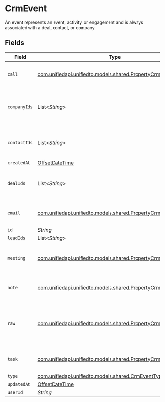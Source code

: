 # CrmEvent

An event represents an event, activity, or engagement and is always associated with a deal, contact, or company


## Fields

| Field                                                                                                            | Type                                                                                                             | Required                                                                                                         | Description                                                                                                      |
| ---------------------------------------------------------------------------------------------------------------- | ---------------------------------------------------------------------------------------------------------------- | ---------------------------------------------------------------------------------------------------------------- | ---------------------------------------------------------------------------------------------------------------- |
| `call`                                                                                                           | [com.unifiedapi.unifiedto.models.shared.PropertyCrmEventCall](../../models/shared/PropertyCrmEventCall.md)       | :heavy_minus_sign:                                                                                               | The call object, when type = call                                                                                |
| `companyIds`                                                                                                     | List<*String*>                                                                                                   | :heavy_minus_sign:                                                                                               | An array of company IDs associated with this event                                                               |
| `contactIds`                                                                                                     | List<*String*>                                                                                                   | :heavy_minus_sign:                                                                                               | An array of contact IDs associated with this event                                                               |
| `createdAt`                                                                                                      | [OffsetDateTime](https://docs.oracle.com/javase/8/docs/api/java/time/OffsetDateTime.html)                        | :heavy_minus_sign:                                                                                               | N/A                                                                                                              |
| `dealIds`                                                                                                        | List<*String*>                                                                                                   | :heavy_minus_sign:                                                                                               | An array of deal IDs associated with this event                                                                  |
| `email`                                                                                                          | [com.unifiedapi.unifiedto.models.shared.PropertyCrmEventEmail](../../models/shared/PropertyCrmEventEmail.md)     | :heavy_minus_sign:                                                                                               | The email object, when type = email                                                                              |
| `id`                                                                                                             | *String*                                                                                                         | :heavy_minus_sign:                                                                                               | N/A                                                                                                              |
| `leadIds`                                                                                                        | List<*String*>                                                                                                   | :heavy_minus_sign:                                                                                               | N/A                                                                                                              |
| `meeting`                                                                                                        | [com.unifiedapi.unifiedto.models.shared.PropertyCrmEventMeeting](../../models/shared/PropertyCrmEventMeeting.md) | :heavy_minus_sign:                                                                                               | The meeting object, when type = meeting                                                                          |
| `note`                                                                                                           | [com.unifiedapi.unifiedto.models.shared.PropertyCrmEventNote](../../models/shared/PropertyCrmEventNote.md)       | :heavy_minus_sign:                                                                                               | The note object, when type = note                                                                                |
| `raw`                                                                                                            | [com.unifiedapi.unifiedto.models.shared.PropertyCrmEventRaw](../../models/shared/PropertyCrmEventRaw.md)         | :heavy_minus_sign:                                                                                               | The raw data returned by the integration for this event.                                                         |
| `task`                                                                                                           | [com.unifiedapi.unifiedto.models.shared.PropertyCrmEventTask](../../models/shared/PropertyCrmEventTask.md)       | :heavy_minus_sign:                                                                                               | The task object, when type = task                                                                                |
| `type`                                                                                                           | [com.unifiedapi.unifiedto.models.shared.CrmEventType](../../models/shared/CrmEventType.md)                       | :heavy_minus_sign:                                                                                               | N/A                                                                                                              |
| `updatedAt`                                                                                                      | [OffsetDateTime](https://docs.oracle.com/javase/8/docs/api/java/time/OffsetDateTime.html)                        | :heavy_minus_sign:                                                                                               | N/A                                                                                                              |
| `userId`                                                                                                         | *String*                                                                                                         | :heavy_minus_sign:                                                                                               | N/A                                                                                                              |
